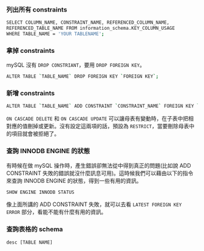 ### 列出所有 constraints

```bash
SELECT COLUMN_NAME, CONSTRAINT_NAME, REFERENCED_COLUMN_NAME, 
REFERENCED_TABLE_NAME FROM information_schema.KEY_COLUMN_USAGE 
WHERE TABLE_NAME = 'YOUR TABLENAME';
```

### 拿掉 constraints

mySQL 沒有 `DROP CONSTRIANT`，要用 `DROP FOREIGN KEY`。

```bash
ALTER TABLE `TABLE_NAME` DROP FOREIGN KEY `FOREIGN KEY`;
```

### 新增 constraints

```bash
ALTER TABLE `TABLE_NAME` ADD CONSTRAINT `CONSTRAINT_NAME` FOREIGN KEY `FOREIGN_KEY_NAME` REFERENCES `REFERENCED_TABLE_NAME (REFERENCED_COLUMN_NAME)` ON CASCADE DELETE ON CASCADE UPDATE;
```

`ON CASCADE DELETE` 和 `ON CASCADE UPDATE` 可以讓母表有變動時，在子表中把相對應的值刪掉或更新。沒有設定這兩項的話，預設為 `RESTRICT`，當要刪除母表中的項目就會被拒絕了。

### 查詢 INNODB ENGINE 的狀態

有時候在做 mySQL 操作時，產生錯誤卻無法從中得到真正的問題(比如說 ADD CONSTRAINT 失敗的錯誤就沒什麼訊息可用)。這時候我們可以藉由以下的指令來查詢 INNODB ENGINE 的狀態，得到一些有用的資訊。

```bash 
SHOW ENGINE INNODB STATUS
```

像上面所講的 ADD CONSTRAINT 失敗，就可以去看 `LATEST FOREIGN KEY ERROR` 部分，看能不能有什麼有用的資訊。

### 查詢表格的 schema

```bash
desc [TABLE NAME]
```